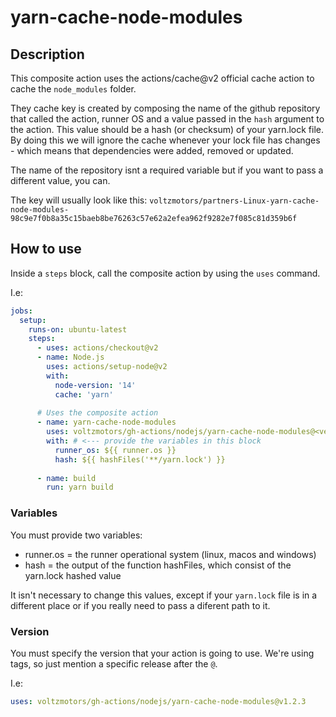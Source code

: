 # yarn-cache-node-modules

## Description

This composite action uses the actions/cache@v2 official cache action to cache the `node_modules` folder. 

They cache key is created by composing the name of the github repository that called the action, runner OS and a value passed in the `hash` argument to the action. This value should be a hash (or checksum) of your yarn.lock file. By doing this we will ignore the cache whenever your lock file has changes - which means that dependencies were added, removed or updated. 

The name of the repository isnt a required variable but if you want to pass a different value, you can.


The key will usually look like this: `voltzmotors/partners-Linux-yarn-cache-node-modules-98c9e7f0b8a35c15baeb8be76263c57e62a2efea962f9282e7f085c81d359b6f`

## How to use

Inside a `steps` block, call the composite action by using the `uses` command.

I.e:

```yml
jobs: 
  setup:
    runs-on: ubuntu-latest
    steps:
      - uses: actions/checkout@v2
      - name: Node.js
        uses: actions/setup-node@v2
        with: 
          node-version: '14'
          cache: 'yarn'
      
      # Uses the composite action
      - name: yarn-cache-node-modules
        uses: voltzmotors/gh-actions/nodejs/yarn-cache-node-modules@<version> # <--- change the version
        with: # <--- provide the variables in this block
          runner_os: ${{ runner.os }}
          hash: ${{ hashFiles('**/yarn.lock') }}
      
      - name: build
        run: yarn build
```


### Variables

You must provide two variables: 

- runner.os = the runner operational system (linux, macos and windows)
- hash = the output of the function hashFiles, which consist of the yarn.lock hashed value

It isn't necessary to change this values, except if your `yarn.lock` file is in a different place or if you really need to pass a diferent path to it.

### Version

You must specify the version that your action is going to use. We're using tags, so just mention a specific release after the `@`.

I.e:

```yml
uses: voltzmotors/gh-actions/nodejs/yarn-cache-node-modules@v1.2.3
```

